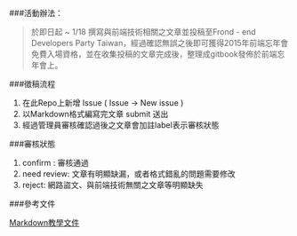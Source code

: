 
###活動辦法：
>於即日起 ~ 1/18 撰寫與前端技術相關之文章並投稿至Frond - end Developers Party Taiwan，經過確認無誤之後即可獲得2015年前端忘年會免費入場資格，並在收集投稿的文章完成後，整理成gitbook發佈於前端忘年會上。

###徵稿流程

 1. 在此Repo上新增 Issue ( Issue -> New issue )
 2. 以Markdown格式編寫完文章 submit 送出
 3. 經過管理員審核確認過後之文章會加註label表示審核狀態
 
###審核狀態

1. confirm : 審核通過
2. need review: 文章有明顯缺漏，或者格式錯亂的問題需要修改
3. reject: 網路盜文、與前端技術無關之文章等明顯缺失

###參考文件

[Markdown教學文件](https://github.com/LearnShare/Learning-Markdown/blob/master/README.md)

